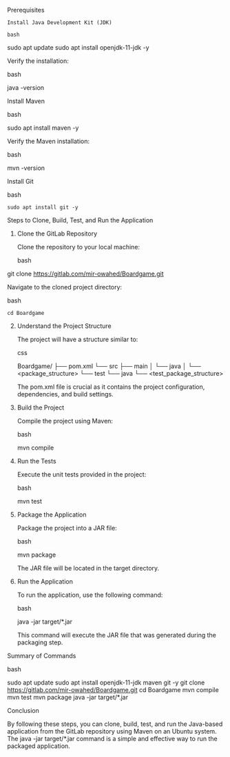 Prerequisites

    Install Java Development Kit (JDK)

    bash

sudo apt update
sudo apt install openjdk-11-jdk -y

Verify the installation:

bash

java -version

Install Maven

bash

sudo apt install maven -y

Verify the Maven installation:

bash

mvn -version

Install Git

bash

    sudo apt install git -y

Steps to Clone, Build, Test, and Run the Application
1. Clone the GitLab Repository

    Clone the repository to your local machine:

    bash

git clone https://gitlab.com/mir-owahed/Boardgame.git

Navigate to the cloned project directory:

bash

    cd Boardgame

2. Understand the Project Structure

    The project will have a structure similar to:

    css

    Boardgame/
    ├── pom.xml
    └── src
        ├── main
        │   └── java
        │       └── <package_structure>
        └── test
            └── java
                └── <test_package_structure>

    The pom.xml file is crucial as it contains the project configuration, dependencies, and build settings.

3. Build the Project

    Compile the project using Maven:

    bash

    mvn compile

4. Run the Tests

    Execute the unit tests provided in the project:

    bash

    mvn test

5. Package the Application

    Package the project into a JAR file:

    bash

    mvn package

    The JAR file will be located in the target directory.

6. Run the Application

    To run the application, use the following command:

    bash

    java -jar target/*.jar

    This command will execute the JAR file that was generated during the packaging step.

Summary of Commands

bash

sudo apt update
sudo apt install openjdk-11-jdk maven git -y
git clone https://gitlab.com/mir-owahed/Boardgame.git
cd Boardgame
mvn compile
mvn test
mvn package
java -jar target/*.jar

Conclusion

By following these steps, you can clone, build, test, and run the Java-based application from the GitLab repository using Maven on an Ubuntu system. The java -jar target/*.jar command is a simple and effective way to run the packaged application.
